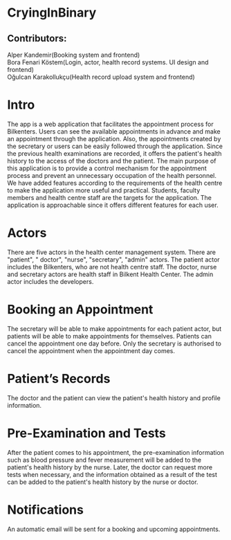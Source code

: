 # CryingInBinary<br>
<h2>Contributors:</h2>
Alper Kandemir(Booking system and frontend)<br>
Bora Fenari Köstem(Login, actor, health record systems. UI design and frontend)<br>
Oğulcan Karakollukçu(Health record upload system and frontend)<br>



<h1>Intro</h1>
The app is a web application that facilitates the appointment process for Bilkenters. Users can see the available appointments in advance and make an appointment through the application. Also, the appointments created by the secretary or users can be easily followed through the application. Since the previous health examinations are recorded, it offers the patient's health history to the access of the doctors and the patient. The main purpose of this application is to provide a control mechanism for the appointment process and prevent an unnecessary occupation of the health personnel. We have added features according to the requirements of the health centre to make the application more useful and practical. Students, faculty members and health centre staff are the targets for the application. The application is approachable since it offers different features for each user.
<br>


<h1>Actors</h1>
There are five actors in the health center management system. There are "patient", " doctor", "nurse", "secretary", "admin" actors. The patient actor includes the Bilkenters, who are not health centre staff. The doctor, nurse and secretary actors are health staff in Bilkent Health Center. The admin actor includes the developers.
<br>


<h1>Booking an Appointment</h1>
The secretary will be able to make appointments for each patient actor, but patients will be able to make appointments for themselves. Patients can cancel the appointment one day before. Only the secretary is authorised to cancel the appointment when the appointment day comes.
<br>

<h1>Patient’s Records</h1>
The doctor and the patient can view the patient's health history and profile information. 
<br>
<h1>Pre-Examination and Tests</h1>
After the patient comes to his appointment, the pre-examination information such as blood pressure and fever measurement will be added to the patient's health history by the nurse. Later, the doctor can request more tests when necessary, and the information obtained as a result of the test can be added to the patient's health history by the nurse or doctor. 
<br>
<h1>Notifications</h1>
An automatic email will be sent for a booking and upcoming appointments.
<br>
